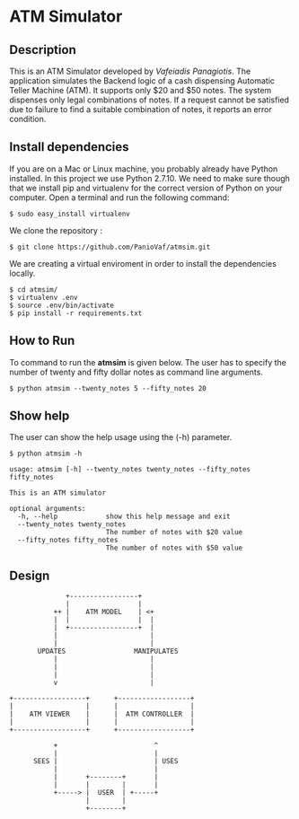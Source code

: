 # ATM Simulator

## Description

This is an ATM Simulator developed by *Vafeiadis Panagiotis*.
The application simulates the Backend logic of a cash dispensing Automatic Teller Machine (ATM). 
It supports only $20 and $50 notes. The system dispenses only legal combinations of notes. If a request cannot be satisfied due to failure to find a suitable combination of notes, it reports an error condition.

## Install dependencies

If you are on a Mac or Linux machine, you probably already have Python installed. In this project 
we use Python 2.7.10.
We need to make sure though that we install pip and virtualenv for the correct version of Python on your computer. Open a terminal and run the following command:

```
$ sudo easy_install virtualenv
```

We clone the repository :

```
$ git clone https://github.com/PanioVaf/atmsim.git
```

We are creating a virtual enviroment in order to install the dependencies locally.


```
$ cd atmsim/
$ virtualenv .env
$ source .env/bin/activate
$ pip install -r requirements.txt
```

## How to Run

To command to run the **atmsim** is given below. 
The user has to specify the number of twenty and fifty dollar notes as command line arguments.

```
$ python atmsim --twenty_notes 5 --fifty_notes 20
```

## Show help

The user can show the help usage using the (-h) parameter.

```
$ python atmsim -h

usage: atmsim [-h] --twenty_notes twenty_notes --fifty_notes fifty_notes

This is an ATM simulator

optional arguments:
  -h, --help            show this help message and exit
  --twenty_notes twenty_notes
                        The number of notes with $20 value
  --fifty_notes fifty_notes
                        The number of notes with $50 value
```


## Design
```
              +-----------------+
              |                 |
           ++ |    ATM MODEL    | <+
           |  |                 |  |
           |  +-----------------+  |
           |                       |
           |                       |
       UPDATES                 MANIPULATES
           |                       |
           |                       |
           |                       |
           v                       |

+------------------+      +------------------+
|                  |      |                  |
|    ATM VIEWER    |      |  ATM CONTROLLER  |
|                  |      |                  |
+------------------+      +------------------+

           +                        ^
           |                        |
      SEES |                        | USES
           |                        |
           |       +--------+       |
           |       |        |       |
           +-----> |  USER  | +-----+
                   |        |
                   +--------+

```






